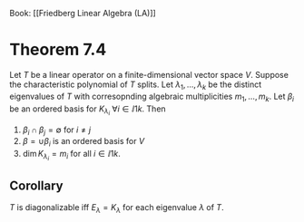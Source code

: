 Book: [[Friedberg Linear Algebra (LA)]]
# Theorem 7.4
Let $T$ be a linear operator on a finite-dimensional vector space $V$.
Suppose the characteristic polynomial of $T$ splits.
Let $\lambda_{1},\dots,\lambda_{k}$ be the distinct eigenvalues of $T$ with corresopnding algebraic multiplicities $m_{1},\dots,m_{k}$.
Let $\beta_{i}$ be an ordered basis for $K_{\lambda_{i}}$ $\forall i\in\ii{1}{k}$.
Then
1. $\beta_{i}\cap \beta_{j}=\emptyset$ for $i\neq j$
2. $\beta=\cup \beta_{i}$ is an ordered basis for $V$
3. $\dim K_{\lambda_{i}}=m_{i}$ for all $i\in\ii{1}{k}$.

## Corollary
$T$ is diagonalizable iff $E_{\lambda}=K_{\lambda}$ for each eigenvalue $\lambda$ of $T$.